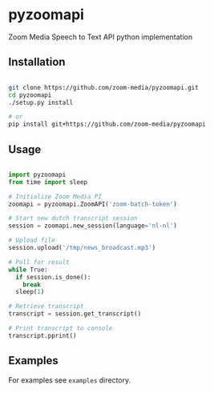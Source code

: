 # pyzoomapi

Zoom Media Speech to Text API python implementation

## Installation
```sh

git clone https://github.com/zoom-media/pyzoomapi.git
cd pyzoomapi
./setup.py install

# or
pip install git+https://github.com/zoom-media/pyzoomapi
```

## Usage
```python

import pyzoomapi
from time import sleep

# Initialize Zoom Media PI
zoomapi = pyzoomapi.ZoomAPI('zoom-batch-token')

# Start new dutch transcript session
session = zoomapi.new_session(language='nl-nl')

# Upload file
session.upload('/tmp/news_broadcast.mp3')

# Poll for result
while True:
  if session.is_done():
    break
  sleep(1)

# Retrieve transcript
transcript = session.get_transcript()

# Print transcript to console
transcript.pprint()
```

## Examples

For examples see `examples` directory.
